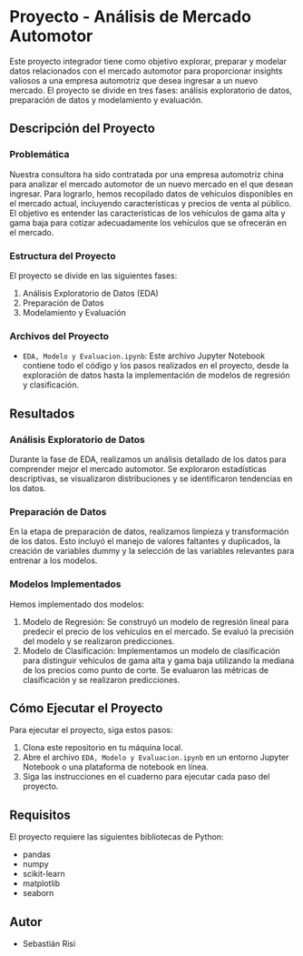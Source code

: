 # Proyecto  - Análisis de Mercado Automotor

Este proyecto integrador tiene como objetivo explorar, preparar y modelar datos relacionados con el mercado automotor para proporcionar insights valiosos a una empresa automotriz que desea ingresar a un nuevo mercado. El proyecto se divide en tres fases: análisis exploratorio de datos, preparación de datos y modelamiento y evaluación.

## Descripción del Proyecto

### Problemática

Nuestra consultora ha sido contratada por una empresa automotriz china para analizar el mercado automotor de un nuevo mercado en el que desean ingresar. Para lograrlo, hemos recopilado datos de vehículos disponibles en el mercado actual, incluyendo características y precios de venta al público. El objetivo es entender las características de los vehículos de gama alta y gama baja para cotizar adecuadamente los vehículos que se ofrecerán en el mercado.

### Estructura del Proyecto

El proyecto se divide en las siguientes fases:

1. Análisis Exploratorio de Datos (EDA)
2. Preparación de Datos
3. Modelamiento y Evaluación

### Archivos del Proyecto

- `EDA, Modelo y Evaluacion.ipynb`: Este archivo Jupyter Notebook contiene todo el código y los pasos realizados en el proyecto, desde la exploración de datos hasta la implementación de modelos de regresión y clasificación.

## Resultados

### Análisis Exploratorio de Datos

Durante la fase de EDA, realizamos un análisis detallado de los datos para comprender mejor el mercado automotor. Se exploraron estadísticas descriptivas, se visualizaron distribuciones y se identificaron tendencias en los datos.

### Preparación de Datos

En la etapa de preparación de datos, realizamos limpieza y transformación de los datos. Esto incluyó el manejo de valores faltantes y duplicados, la creación de variables dummy y la selección de las variables relevantes para entrenar a los modelos.

### Modelos Implementados

Hemos implementado dos modelos:

1. Modelo de Regresión: Se construyó un modelo de regresión lineal para predecir el precio de los vehículos en el mercado. Se evaluó la precisión del modelo y se realizaron predicciones.
2. Modelo de Clasificación: Implementamos un modelo de clasificación para distinguir vehículos de gama alta y gama baja utilizando la mediana de los precios como punto de corte. Se evaluaron las métricas de clasificación y se realizaron predicciones.

## Cómo Ejecutar el Proyecto

Para ejecutar el proyecto, siga estos pasos:

1. Clona este repositorio en tu máquina local.
2. Abre el archivo `EDA, Modelo y Evaluacion.ipynb` en un entorno Jupyter Notebook o una plataforma de notebook en línea.
3. Siga las instrucciones en el cuaderno para ejecutar cada paso del proyecto.

## Requisitos

El proyecto requiere las siguientes bibliotecas de Python:

- pandas
- numpy
- scikit-learn
- matplotlib
- seaborn

## Autor

- Sebastián Risi
